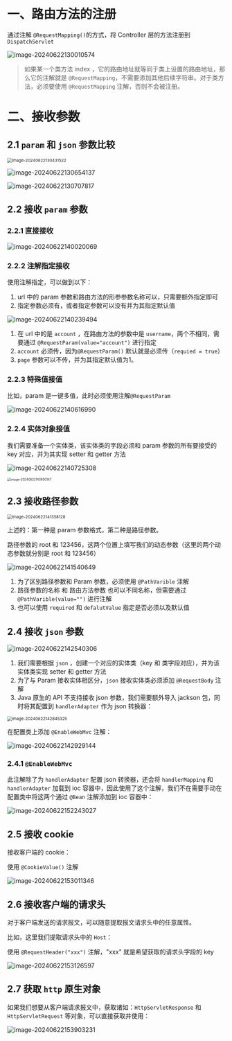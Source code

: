 # 一、路由方法的注册

通过注解 `@RequestMapping()`的方式，将 Controller 层的方法注册到 `DispatchServlet`

![image-20240622130010574](04.接收数据.assets/image-20240622130010574.png)

> 如果某一个类方法 index ，它的路由地址就等同于类上设置的路由地址，那么它的注解就是 `@RequestMapping`，不需要添加其他后续字符串。对于类方法，必须要使用 `@RequestMapping` 注解，否则不会被注册。

# 二、接收参数

## 2.1 `param` 和 `json` 参数比较

<img src="04.接收数据.assets/image-20240622130431522.png" alt="image-20240622130431522" style="zoom:67%;" />

![image-20240622130654137](04.接收数据.assets/image-20240622130654137.png)

![image-20240622130707817](04.接收数据.assets/image-20240622130707817.png)

## 2.2 接收 `param` 参数

### 2.2.1 直接接收

![image-20240622140020069](04.接收数据.assets/image-20240622140020069.png)

### 2.2.2 注解指定接收

使用注解指定，可以做到以下：

1. url 中的 param 参数和路由方法的形参参数名称可以，只需要额外指定即可
2. 指定参数必须有，或者指定参数可以没有并为其指定默认值

![image-20240622140239494](04.接收数据.assets/image-20240622140239494.png)

1. 在 url 中的是 `account` ，在路由方法的参数中是 `username`，两个不相同，需要通过 `@RequestParam(value="account")` 进行指定
2. `account` 必须传，因为`@RequestParam()` 默认就是必须传（`requied = true`）
3. `page` 参数可以不传，并为其指定默认值为1。

### 2.2.3 特殊值接值

比如，param 是一键多值，此时必须使用注解`@RequestParam`

![image-20240622140616990](04.接收数据.assets/image-20240622140616990.png)

### 2.2.4 实体对象接值

我们需要准备一个实体类，该实体类的字段必须和 param 参数的所有要接受的 key 对应，并为其实现 setter 和 getter 方法

![image-20240622140725308](04.接收数据.assets/image-20240622140725308.png)

<img src="04.接收数据.assets/image-20240622140850147.png" alt="image-20240622140850147" style="zoom:50%;" />

## 2.3 接收路径参数

<img src="04.接收数据.assets/image-20240622141358128.png" alt="image-20240622141358128" style="zoom:67%;" />

上述的：第一种是 param 参数格式，第二种是路径参数。

路径参数的 root 和 123456，这两个位置上填写我们的动态参数（这里的两个动态参数就分别是 root 和 123456）

![image-20240622141540649](04.接收数据.assets/image-20240622141540649.png)

1. 为了区别路径参数和 Param 参数，必须使用 `@PathVarible` 注解
2. 路径参数的名称 和 路由方法参数 也可以不同名称，但需要通过 `@PathVarible(value="")` 进行注解
3. 也可以使用 `required` 和 `defalutValue` 指定是否必须以及默认值

## 2.4 接收 `json` 参数

![image-20240622142540306](04.接收数据.assets/image-20240622142540306.png)

1. 我们需要根据 `json` ，创建一个对应的实体类（key 和 类字段对应），并为该实体类实现 setter 和 getter 方法
2. 为了与 Param 接收实体相区分，`json` 接收实体类必须添加 `@RequestBody` 注解
3. Java 原生的 API 不支持接收 json 参数，我们需要额外导入 jackson 包，同时将其配置到 `handlerAdapter` 作为 json 转换器：

<img src="04.接收数据.assets/image-20240622142845325.png" alt="image-20240622142845325" style="zoom:67%;" />

在配置类上添加 `@EnableWebMvc` 注解：

![image-20240622142929144](04.接收数据.assets/image-20240622142929144.png)

### 2.4.1 `@EnableWebMvc`

此注解除了为 `handlerAdapter` 配置 json 转换器，还会将 `handlerMapping` 和 `handlerAdapter` 加载到 ioc 容器中，因此使用了这个注解，我们不在需要手动在配置类中将这两个通过 `@Bean` 注解添加到 ioc 容器中：

![image-20240622152243027](04.接收数据.assets/image-20240622152243027.png)

## 2.5 接收 cookie

接收客户端的 cookie：

使用 `@CookieValue()` 注解

![image-20240622153011346](04.接收数据.assets/image-20240622153011346.png)

## 2.6 接收客户端的请求头

对于客户端发送的请求报文，可以随意提取报文请求头中的任意属性。

比如，这里我们提取请求头中的 `Host`：

使用 `@RequestHeader("xxx")` 注解，"xxx" 就是希望获取的请求头字段的 key

![image-20240622153126597](04.接收数据.assets/image-20240622153126597.png)

## 2.7 获取 `http` 原生对象

如果我们想要从客户端请求报文中，获取诸如：`HttpServletResponse` 和 `HttpServletRequest` 等对象，可以直接获取并使用：

![image-20240622153903231](04.接收数据.assets/image-20240622153903231.png)
